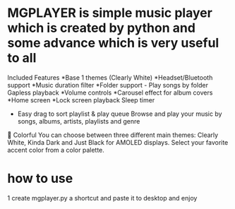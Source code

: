 # MGPLAYER is simple music player which is created by python and some advance which is very useful to all


Included Features
*Base 1 themes (Clearly White)
*Headset/Bluetooth support
*Music duration filter
*Folder support - Play songs by folder
Gapless playback
*Volume controls
*Carousel effect for album covers
*Home screen 
*Lock screen playback
Sleep timer
+ Easy drag to sort playlist & play queue
Browse and play your music by songs, albums, artists, playlists and genre

🎨 Colorful
You can choose between three different main themes: Clearly White, Kinda Dark and Just Black for AMOLED displays. Select your favorite accent color from a color palette.

# how to use

1 create mgplayer.py a shortcut and paste it to desktop and enjoy
